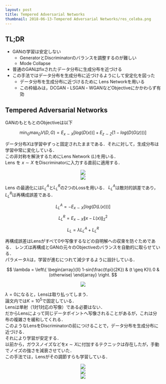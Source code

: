 ```yaml
---
layout: post
title: Tempered Adversarial Networks
thumbnail: 2018-06-13-Tempered Adversarial Networks/res_celeba.png
---
```


## TL;DR
* GANの学習は安定しない
  * GeneratorとDiscriminatorのバランスを調整するのが難しい
  * Mode Collapse
* 普通のGANはfixされたデータ分布に生成分布を近づける
* この手法ではデータ分布を生成分布に近づけるようにして安定化を図った
  * データ分布を生成分布に近づけるために Lens Networkを用いる
  * この枠組みは，DCGAN・LSGAN・WGANなどObjectiveにかかわらず有効

## Tempered Adversarial Networks
GANのもともとのObjectiveは以下  

$$ \min_G\max_DV(D,G)=E_{x\sim{X}}[log(D(x))]+E_{z\sim{Z}}[1-log(D(G(z)))]$$  

データ分布$X$は学習中ずっと固定されたままである．それに対して，生成分布は学習中常に変化している．  
この非対称を解決するためにLens Network ($L$)を用いる．  
Lens を $x\sim{X}$ をDiscriminatorに入力する直前に適用する．

<center><img src="{{ site.baseurl }}/images/post/2018-06-13-Tempered Adversarial Networks/architecture.png" /></center>

<center><img src="{{ site.baseurl }}/images/post/2018-06-13-Tempered Adversarial Networks/models.png" /></center>

Lens の最適化には$L^A_L$と$L^R_L$の2つのLossを用いる．
$L^A_L$は敵対的誤差であり，$L^R_L$は再構成誤差である．

$$ L^A_L=-E_{x\sim{X}}[log(D(L(x)))]$$  

$$ L^R_L=E_{x\sim{X}}\|x-L(x)\|^2_2 $$  

$$ L_L=\lambda L^A_L+L^R_L $$

再構成誤差はLensがすべて0や写像するなどの自明解への収束を防ぐためである．
レンズは再構成とGANの元々のObjectiveのバランスを自動的に取らせている．  
パラメータ$\lambda$は，学習が進むにつれて減少するように設計している．  

$$ \lambda = \left\{
\begin{array}{ll}
1-sin(\frac{t\pi}{2K}) & (t \geq K)\\
0 & (otherwise)
\end{array}
\right. $$  

<center><img src="{{ site.baseurl }}/images/post/2018-06-13-Tempered Adversarial Networks/lambda_schedule.png" /></center>

$\lambda=0$になると，Lensは取り払ってしまう．  
論文内では$K=10^5$で固定している．  
Lensは単射（1対1対応の写像）である必要はない．  
だからLensによって同じデータポイントへ写像されることがあるが，これは分布の複雑さを緩和してくれる．  
このようなLensをDiscriminatorの前につけることで，データ分布を生成分布に近づける．  
それにより学習が安定する．  
以前から，ガウスノイズなどを$x\sim{X}$に付加するテクニックは存在したが，手動でノイズの強さを減衰させていた．  
この手法では，Lensがその調節すらも学習している．  


<center><img src="{{ site.baseurl }}/images/post/2018-06-13-Tempered Adversarial Networks/res_mnist.png" /></center>

<center><img src="{{ site.baseurl }}/images/post/2018-06-13-Tempered Adversarial Networks/fid_mnist.png" /></center>

<center><img src="{{ site.baseurl }}/images/post/2018-06-13-Tempered Adversarial Networks/res_celeba.png" /></center>

